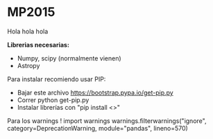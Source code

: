 # MP2015
Hola hola hola

**Librerias necesarias:**
- Numpy, scipy (normalmente vienen)
- Astropy

Para instalar recomiendo usar PIP:
- Bajar este archivo https://bootstrap.pypa.io/get-pip.py
- Correr python get-pip.py
- Instalar librerías con "pip install <<libreria>>"

Para los warnings !
import warnings
warnings.filterwarnings("ignore", category=DeprecationWarning,
                        module="pandas", lineno=570)

